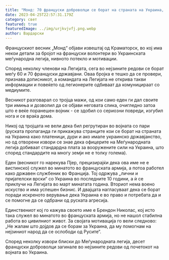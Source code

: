 ```yaml
---
title: "Монд: 70 француски доброволци се борат на страната на Украина, 10 загинаа"
date: 2023-04-25T22:57:31.179Z
category: свет
featured: true
featuredImage: ../img/urjkvjvfj.png.webp
author: Вардарски
---
```


Францускиот весник „Монд“ објави извештај од Краматорск, во кој има некои детали за бројот на француски волонтери во Украинската меѓународна легија, нивното потекло и мотивации.

Според неколку членови на Легијата, сега во нејзините редови се борат меѓу 60 и 70 француски државјани. Оваа бројка е тешко да се провери, признава дописникот, а командата на Легијата не открива такви информации и повеќето од легионерите одбиваат да комуницираат со медиумите.

Весникот разговарал со тројца мажи, од кои само еден ги дал своите три имиња и дозволил да се објави неговата слика, очигледно затоа што е веќе поранешен војник - се здобил со сериозни повреди, изгубил нога и се враќа дома.

Никој од тројцата не вели дека бил регрутиран во војната со пари (руската пропаганда ги прикажува странците кои се борат на страната на Украина како платеници, дури и ако имале украинско државјанство, но од отворени извори се знае дека офицерите на Меѓународната легија добиваат стандардна плата за вооружените сили на Украина, што според стандардите на многу земји не е толку голема).

Еден (весникот го нарекува Пјер, прецизирајќи дека ова име не е вистинско) служел во минатото во француската армија, а потоа работел како државен службеник во Франција. Тој одржува „лични и пријателски врски“ со Украина во последните 10 години, а ѝ се приклучи на Легијата во март минатата година. Вториот нема воено искуство и има успешен бизнис. И двајцата нагласуваат дека се борат поради искреното верување дека Украина е во право и потребата да и се помогне да се одбрани од руската агресија.

Единствениот кој го кажува своето име е Брендон Николас, кој исто така служел во минатото во француската армија, но не нашол стабилна работа во цивилниот живот. За својата мотивација го вели следново: „Не жалам што дојдов да се борам за Украина, да му помогнам на нејзиниот народ да се ослободи од Русите“.

Според неколку извори блиски до Меѓународната легија, десет француски доброволци загинале во нејзините редови од почетокот на војната во Украина.
